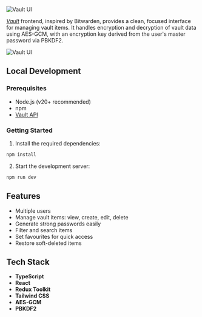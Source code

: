 ![Vault UI](https://mexhjsdibsoshbepazwt.supabase.co/storage/v1/object/public/portfolio25//vault-ui.png)

_[Vault](https://github.com/jamesomichael/vault)_ frontend, inspired by Bitwarden, provides a clean, focused interface for managing vault items. It handles encryption and decryption of vault data using AES-GCM, with an encryption key derived from the user's master password via PBKDF2.

![Vault UI](https://mexhjsdibsoshbepazwt.supabase.co/storage/v1/object/public/portfolio25//vault-hero.png)

## **Local Development**

### **Prerequisites**

-   Node.js (v20+ recommended)
-   npm
-   [Vault API](https://github.com/jamesomichael/vault-api)

### **Getting Started**

1. Install the required dependencies:

```bash
npm install
```

2. Start the development server:

```bash
npm run dev
```

## **Features**

-   Multiple users
-   Manage vault items: view, create, edit, delete
-   Generate strong passwords easily
-   Filter and search items
-   Set favourites for quick access
-   Restore soft-deleted items

## **Tech Stack**

-   **TypeScript**
-   **React**
-   **Redux Toolkit**
-   **Tailwind CSS**
-   **AES-GCM**
-   **PBKDF2**
